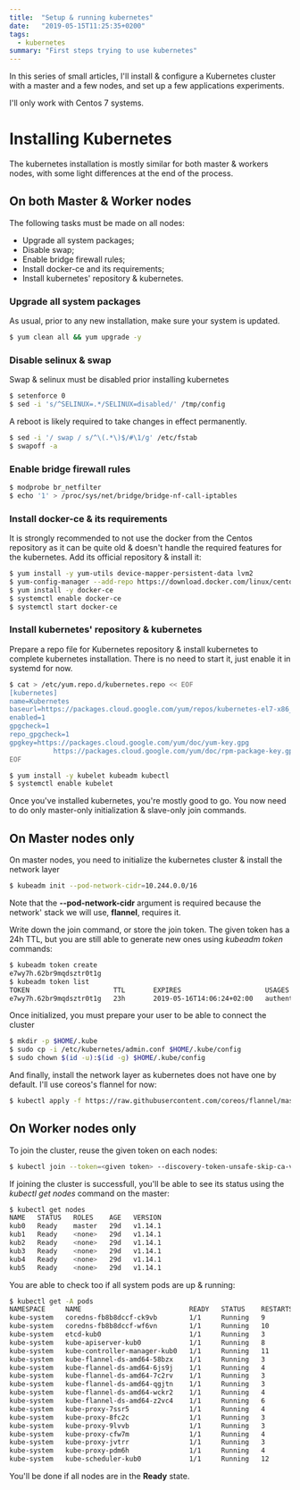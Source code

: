 ```yaml
---
title:  "Setup & running kubernetes"
date:   "2019-05-15T11:25:35+0200"
tags:
  - kubernetes
summary: "First steps trying to use kubernetes"
---
```


In this series of small articles, I'll install & configure a Kubernetes cluster with a master and a few nodes, and set up a few applications experiments.

I'll only work with Centos 7 systems.


# Installing Kubernetes

The kubernetes installation is mostly similar for both master & workers nodes, with some light differences at the end of the process.

## On both Master & Worker nodes
The following tasks must be made on all nodes:

  - Upgrade all system packages;
  - Disable swap;
  - Enable bridge firewall rules;
  - Install docker-ce and its requirements;
  - Install kubernetes' repository & kubernetes.

### Upgrade all system packages

As usual, prior to any new installation, make sure your system is updated.

```sh
$ yum clean all && yum upgrade -y
```

### Disable selinux & swap

Swap & selinux must be disabled prior installing kubernetes

```sh
$ setenforce 0
$ sed -i 's/^SELINUX=.*/SELINUX=disabled/' /tmp/config
```

A reboot is likely required to take changes in effect permanently.

```sh
$ sed -i '/ swap / s/^\(.*\)$/#\1/g' /etc/fstab 
$ swapoff -a
```

### Enable bridge firewall rules

```sh
$ modprobe br_netfilter
$ echo '1' > /proc/sys/net/bridge/bridge-nf-call-iptables
```

### Install docker-ce & its requirements

It is strongly recommended to not use the docker from the Centos repository as it can be quite old & doesn't handle the required features for the kubernetes. Add its official repository & install it:

```sh
$ yum install -y yum-utils device-mapper-persistent-data lvm2
$ yum-config-manager --add-repo https://download.docker.com/linux/centos/docker-ce.repo
$ yum install -y docker-ce
$ systemctl enable docker-ce
$ systemctl start docker-ce
```

### Install kubernetes' repository & kubernetes

Prepare a repo file for Kubernetes repository & install kubernetes to complete kubernetes installation. There is no need to start it, just enable it in systemd for now.

```sh
$ cat > /etc/yum.repo.d/kubernetes.repo << EOF
[kubernetes]
name=Kubernetes
baseurl=https://packages.cloud.google.com/yum/repos/kubernetes-el7-x86_64
enabled=1
gpgcheck=1
repo_gpgcheck=1
gpgkey=https://packages.cloud.google.com/yum/doc/yum-key.gpg
           https://packages.cloud.google.com/yum/doc/rpm-package-key.gpg
EOF

$ yum install -y kubelet kubeadm kubectl
$ systemctl enable kubelet
```

Once you've installed kubernetes, you're mostly good to go. You now need to do only master-only initialization & slave-only join commands.

## On Master nodes only

On master nodes, you need to initialize the kubernetes cluster & install the network layer

```sh
$ kubeadm init --pod-network-cidr=10.244.0.0/16
```

Note that the **--pod-network-cidr** argument is required because the network' stack we will use, **flannel**, requires it.

Write down the join command, or store the join token. The given token has a 24h TTL, but you are still able to generate new ones using _kubeadm token_ commands:

```sh
$ kubeadm token create
e7wy7h.62br9mqdsztr0t1g
$ kubeadm token list
TOKEN                     TTL       EXPIRES                     USAGES                   DESCRIPTION   EXTRA GROUPS
e7wy7h.62br9mqdsztr0t1g   23h       2019-05-16T14:06:24+02:00   authentication,signing   <none>        system:bootstrappers:kubeadm:default-node-token
```

Once initialized, you must prepare your user to be able to connect the cluster

```sh
$ mkdir -p $HOME/.kube
$ sudo cp -i /etc/kubernetes/admin.conf $HOME/.kube/config
$ sudo chown $(id -u):$(id -g) $HOME/.kube/config
```

And finally, install the network layer as kubernetes does not have one by default. I'll use coreos's flannel for now:

```sh
$ kubectl apply -f https://raw.githubusercontent.com/coreos/flannel/master/Documentation/kube-flannel.yml
```

## On Worker nodes only

To join the cluster, reuse the given token on each nodes:

```sh
$ kubectl join --token=<given token> --discovery-token-unsafe-skip-ca-verification --master-ip=<master ip>
```

If joining the cluster is successfull, you'll be able to see its status using the _kubectl get nodes_ command on the master:

```sh
$ kubectl get nodes
NAME   STATUS   ROLES    AGE   VERSION
kub0   Ready    master   29d   v1.14.1
kub1   Ready    <none>   29d   v1.14.1
kub2   Ready    <none>   29d   v1.14.1
kub3   Ready    <none>   29d   v1.14.1
kub4   Ready    <none>   29d   v1.14.1
kub5   Ready    <none>   29d   v1.14.1
```

You are able to check too if all system pods are up & running:

```sh
$ kubectl get -A pods
NAMESPACE     NAME                           READY   STATUS    RESTARTS   AGE
kube-system   coredns-fb8b8dccf-ck9vb        1/1     Running   9          30d
kube-system   coredns-fb8b8dccf-wf6vn        1/1     Running   10         30d
kube-system   etcd-kub0                      1/1     Running   3          30d
kube-system   kube-apiserver-kub0            1/1     Running   8          30d
kube-system   kube-controller-manager-kub0   1/1     Running   11         30d
kube-system   kube-flannel-ds-amd64-58bzx    1/1     Running   3          30d
kube-system   kube-flannel-ds-amd64-6js9j    1/1     Running   4          30d
kube-system   kube-flannel-ds-amd64-7c2rv    1/1     Running   3          30d
kube-system   kube-flannel-ds-amd64-qgjtn    1/1     Running   3          30d
kube-system   kube-flannel-ds-amd64-wckr2    1/1     Running   4          30d
kube-system   kube-flannel-ds-amd64-z2vc4    1/1     Running   6          30d
kube-system   kube-proxy-7ssr5               1/1     Running   4          30d
kube-system   kube-proxy-8fc2c               1/1     Running   3          30d
kube-system   kube-proxy-9lvvb               1/1     Running   3          30d
kube-system   kube-proxy-cfw7m               1/1     Running   4          30d
kube-system   kube-proxy-jvtrr               1/1     Running   3          30d
kube-system   kube-proxy-pdm6h               1/1     Running   4          30d
kube-system   kube-scheduler-kub0            1/1     Running   12         30d
```

You'll be done if all nodes are in the **Ready** state.